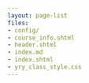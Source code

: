 ```yaml
---
layout: page-list
files:
- config/
- course_info.shtml
- header.shtml
- index.md
- index.shtml
- yry_class_style.css
---
```


